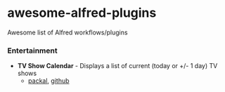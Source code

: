 # awesome-alfred-plugins
Awesome list of Alfred workflows/plugins

### Entertainment


* **TV Show Calendar** - Displays a list of current (today or +/- 1 day) TV shows
  * [packal](http://www.packal.org/workflow/tv-show-calendar), [github](https://github.com/marek-nogiec/alfred-tv-calendar)

